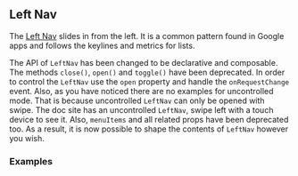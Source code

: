 ## Left Nav

The [Left Nav](https://www.google.com/design/spec/patterns/navigation-drawer.html) slides in from the left.
It is a common pattern found in Google apps and follows the keylines and metrics for lists.

The API of `LeftNav` has been changed to be declarative and composable.
The methods `close()`, `open()` and `toggle()` have been deprecated.
In order to control the `LeftNav` use the `open` property
and handle the `onRequestChange` event. Also, as you have
noticed there are no examples for uncontrolled mode.
That is because uncontrolled `LeftNav` can only be opened
with swipe. The doc site has an uncontrolled `LeftNav`,
swipe left with a touch device to see it.
Also, `menuItems` and all related props have been deprecated too.
As a result, it is now possible to shape the contents of
`LeftNav` however you wish.

### Examples
